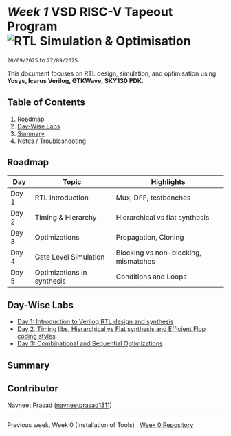 # *Week 1* VSD RISC-V Tapeout Program ![RTL Simulation & Optimisation](https://img.shields.io/badge/RTL_Simulation_%26_Optimisation-done-darkgreen)

`20/09/2025` to `27/09/2025`

This document focuses on RTL design, simulation, and optimisation using __Yosys, Icarus Verilog, GTKWave, SKY130 PDK__.


## Table of Contents

1. [Roadmap](#roadmap)
2. [Day-Wise Labs](#day-wise-labs)
3. [Summary](#summary)
4. [Notes / Troubleshooting](#notes--troubleshooting)


## Roadmap

| Day   | Topic                 | Highlights                                |
| ----- | --------------------- | ----------------------------------------- |
| Day 1 | RTL Introduction      | Mux, DFF, testbenches                     |
| Day 2 | Timing & Hierarchy    | Hierarchical vs flat synthesis            |
| Day 3 | Optimizations         | Propagation, Cloning                      |
| Day 4 | Gate Level Simulation | Blocking vs non-blocking, mismatches      |
| Day 5 | Optimizations in synthesis | Conditions and Loops                 |


## Day-Wise Labs
 - [Day 1: Introduction to Verilog RTL design and synthesis](https://github.com/navneetprasad1311/vsd-soc-pgrm-w1/blob/main/Day1/README.md)
 - [Day 2: Timing libs, Hierarchical vs Flat synthesis and Efficient Flop coding styles](https://github.com/navneetprasad1311/vsd-soc-pgrm-w1/blob/main/Day2/README.md)
 - [Day 3: Combinational and Sequential Optimizations](https://github.com/navneetprasad1311/vsd-soc-pgrm-w1/blob/main/Day3/README.md)
 


## Summary



## Contributor
  Navneet Prasad ([navneetprasad1311](https://linkedin.com/in/navneetprasad1311)) 

---

Previous week, Week 0 (Installation of Tools) : [Week 0 Repository](https://github.com/navneetprasad1311/vsd-soc-pgrm-w0)
